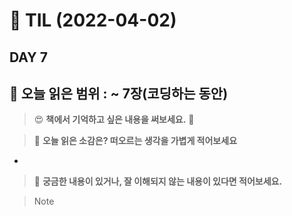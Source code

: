 # :pencil: TIL (2022-04-02)
## DAY 7
:book: 오늘 읽은 범위 : ~ 7장(코딩하는 동안)
---
> :heart_eyes: **책에서 기억하고 싶은 내용을 써보세요.** :clap:

> :thinking: **오늘 읽은 소감은? 떠오르는 생각을 가볍게 적어보세요**
- 

> :mag_right: **궁금한 내용이 있거나, 잘 이해되지 않는 내용이 있다면 적어보세요.**


> Note
